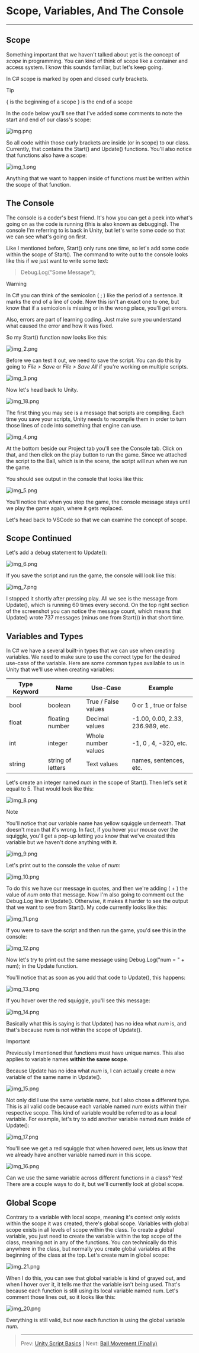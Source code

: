 # Scope, Variables, And The Console
***

## Scope

Something important that we haven't talked about yet is the concept of _scope_ in programming. You can kind of think
of scope like a container and access system. I know this sounds familiar, but let's keep going.

In C# scope is marked by open and closed curly brackets.

>[!TIP]
> { is the beginning of a scope
> } is the end of a scope

In the code below you'll see that I've added some comments to note the start and end of our class's scope:

![img.png](img.png)

So all code within those curly brackets are inside (or in scope) to our class. Currently, that contains the Start() and
Update() functions. You'll also notice that functions also have a scope:

![img_1.png](img_1.png)

Anything that we want to happen inside of functions must be written within the scope of that function.

## The Console

The console is a coder's best friend. It's how you can get a peek into what's going on as the code is running (this is also known as debugging).
The console I'm referring to is back in Unity, but let's write some code so that we can see what's going on first.

Like I mentioned before, Start() only runs one time, so let's add some code within the scope of Start().
The command to write out to the console looks like this if we just want to write some text:

>Debug.Log("Some Message");

>[!WARNING]
> In C# you can think of the semicolon ( ; ) like the period of a sentence. It marks the end of a line of code. Now this 
> isn't an exact one to one, but know that if a semicolon is missing or in the wrong place, you'll get errors.
> 
> Also, errors are part of learning coding. Just make sure you understand what caused the error and how it was fixed.

So my Start() function now looks like this:

![img_2.png](img_2.png)

Before we can test it out, we need to save the script. You can do this by going to _File > Save_ or _File > Save All_ if you're
working on multiple scripts.

![img_3.png](img_3.png)

Now let's head back to Unity.

![img_18.png](img_18.png)

The first thing you may see is a message that scripts are compiling. Each time you save your scripts, Unity needs to 
recompile them in order to turn those lines of code into something that engine can use.

![img_4.png](img_4.png)

At the bottom beside our Project tab you'll see the Console tab. Click on that, and then click on the play button to run the game.
Since we attached the script to the Ball, which is in the scene, the script will run when we run the game.

You should see output in the console that looks like this:

![img_5.png](img_5.png)

You'll notice that when you stop the game, the console message stays until we play the game again, where it gets replaced.

Let's head back to VSCode so that we can examine the concept of scope.

## Scope Continued

Let's add a debug statement to Update():

![img_6.png](img_6.png)

If you save the script and run the game, the console will look like this:

![img_7.png](img_7.png)

I stopped it shortly after pressing play. All we see is the message from Update(), which is running 60 times every second.
On the top right section of the screenshot you can notice the message count, which means that Update() wrote 737 messages (minus one from Start()) in that short time.

## Variables and Types

In C# we have a several built-in types that we can use when creating variables. We need to make sure to use the correct type for the desired use-case of the variable.
Here are some common types available to us in Unity that we'll use when creating variables:


| Type Keyword | Name              | Use-Case                                       | Example                          |
|--------------|-------------------|------------------------------------------------|----------------------------------|
| bool         | boolean           | True / False values                   | 0 or 1 , true or false           |
| float        | floating number   | Decimal values                                 | -1.00, 0.00, 2.33, 236.989, etc. |
| int          | integer           | Whole number values        | -1, 0 , 4, -320, etc.            |
| string       | string of letters | Text values               | names, sentences, etc.           |

Let's create an integer named _num_ in the scope of Start(). Then let's set it equal to 5. That would look like this:

![img_8.png](img_8.png)

>[!NOTE]
> You'll notice that our variable name has yellow squiggle underneath. That doesn't mean that it's wrong. In fact,
> if you hover your mouse over the squiggle, you'll get a pop-up letting you know that we've created this variable
> but we haven't done anything with it.
> 
> ![img_9.png](img_9.png)
> 

Let's print out to the console the value of _num_:

![img_10.png](img_10.png)

To do this we have our message in quotes, and then we're adding ( + ) the value of _num_ onto that message. 
Now I'm also going to comment out the Debug.Log line in Update(). Otherwise, it makes it harder to see the output that 
we want to see from Start(). My code currently looks like this:

![img_11.png](img_11.png)

If you were to save the script and then run the game, you'd see this in the console:

![img_12.png](img_12.png)

Now let's try to print out the same message using Debug.Log("num = " + num); in the Update function.

You'll notice that as soon as you add that code to Update(), this happens:

![img_13.png](img_13.png)

If you hover over the red squiggle, you'll see this message:

![img_14.png](img_14.png)

Basically what this is saying is that Update() has no idea what _num_ is, and that's because _num_ is not within the scope of Update().

>[!IMPORTANT]
> Previously I mentioned that functions must have unique names. This also applies to variable names **within the same scope**.

Because Update has no idea what _num_ is, I can actually create a new variable of the same name in Update().

![img_15.png](img_15.png)

Not only did I use the same variable name, but I also chose a different type. This is all valid code because each variable named _num_ exists within their respective scope.
This kind of variable would be referred to as a local variable.
For example, let's try to add another variable named _num_ inside of Update():

![img_17.png](img_17.png)

You'll see we get a red squiggle that when hovered over, lets us know that we already have another variable named _num_ in this scope.

![img_16.png](img_16.png)

Can we use the same variable across different functions in a class? Yes! There are a couple ways to do it, but we'll currently look at global scope.

## Global Scope
Contrary to a variable with local scope, meaning it's context only exists within the scope it was created, there's global scope. Variables with global scope exists in all 
levels of scope within the class. To create a global variable, you just need to create the variable within the top scope of the class, meaning not in any of the functions.
You can technically do this anywhere in the class, but normally you create global variables at the beginning of the class at the top. Let's create num in global scope:

![img_21.png](img_21.png)

When I do this, you can see that global variable is kind of grayed out, and when I hover over it, it tells me that the variable isn't being used. 
That's because each function is still using its local variable named num. Let's comment those lines out, so it looks like this:

![img_20.png](img_20.png)

Everything is still valid, but now each function is using the global variable _num_.

> ---
>Prev: [Unity Script Basics](/06_Basics/BASICS.md)  |  Next: [Ball Movement (Finally)](/08_Move/MOVE.md)